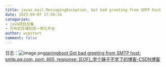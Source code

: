 ```yaml
---
title: javax.mail.MessagingException_ Got bad greeting from SMTP host
date: 2023-09-07 17:59:14
categories:
- java项目合集
- 分布式存储社团一体化平台
author: wspstart
comment: false
---
```


日志：![image.png](https://cdn.jsdelivr.net/gh/zrgzs/images@main/images/20230907220226.jpg)[springboot Got bad greeting from SMTP host: smtp.qq.com, port: 465, response: [EOF]_学个锤子不学了的博客-CSDN博客](https://blog.csdn.net/SixthMagnitude/article/details/114173570)
